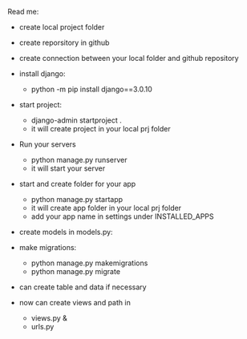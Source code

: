 Read me:
- create local project folder
- create reporsitory in github
- create connection between your local folder and github repository


- install django: 
  - python -m pip install django==3.0.10

- start project:
  - django-admin startproject <name of your project> .
  - it will create project in your local prj folder 

- Run your servers
  - python manage.py runserver
  - it will start your server

- start and create folder for your app
  - python manage.py startapp <name of your app>
  - it will create app folder in your local prj folder
  - add your app name in settings under INSTALLED_APPS

- create models in models.py:

- make migrations:
  - python manage.py makemigrations
  - python manage.py migrate

- can create table and data if necessary

- now can create views and path in 
  - views.py &
  - urls.py
